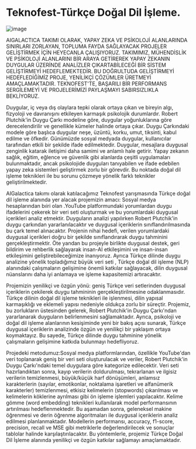 # Teknofest-Türkçe Doğal Dil İşleme.
![image](https://github.com/user-attachments/assets/66439ca8-a097-4b3f-ba1a-cbf2baf808ef)

AIGALACTICA TAKIMI OLARAK, YAPAY ZEKA VE PSİKOLOJİ ALANLARINDA SINIRLARI ZORLAYAN, TOPLUMA FAYDA SAĞLAYACAK PROJELER GELİŞTİRMEK İÇİN HEYECANLA ÇALIŞIYORUZ. TAKIMIMIZ, MÜHENDİSLİK VE PSİKOLOJİ ALANLARINI BİR ARAYA GETİREREK YAPAY ZEKANIN DUYGULAR ÜZERİNDE ANALİZLER ÇIKARTABİLECEĞİ BİR SİSTEM GELİŞTİRMEYİ HEDEFLEMEKTEDİR. BU DOĞRULTUDA GELİŞTİRMEYİ HEDEFLEDİĞİMİZ PROJE, YENİLİKÇİ ÇÖZÜMLER ÜRETMEYİ AMAÇLAMAKTADIR. TEKNOFEST'TE, BAŞARILI BİR PERFORMANS SERGİLEMEYİ VE PROJELERİMİZİ PAYLAŞMAYI SABIRSIZLIKLA BEKLİYORUZ.
<br>

Duygular, iç veya dış olaylara tepki olarak ortaya çıkan ve bireyin algı, fizyoloji ve davranışını etkileyen karmaşık psikolojik durumlardır. Robert Plutchik'in Duygu Çarkı modeline göre, duygular yoğunluklarına göre derecelendirilir ve genellikle kümeler halinde ortaya çıkar. Duygu Çarkındaki modele göre başlıca duygular neşe, üzüntü, korku, umut, tiksinti, kabul edilme ve öfkedir. Günümüzde sosyal medyada duygular, kullanıcılar tarafından etkili bir şekilde ifade edilmektedir. Duygular, mesajlara duygusal zenginlik katarak iletişimi daha samimi ve anlamlı hale getirir. Yapay zekanın sağlık, eğitim, eğlence ve güvenlik gibi alanlarda çeşitli uygulamaları bulunmaktadır, ancak psikolojide duyguları tanıyabilen ve ifade edebilen yapay zeka sistemleri geliştirmek zorlu bir görevdir. Bu noktada doğal dil işleme teknikleri ile bu sorunu çözmeye yönelik farklı teknikler geliştirilmektedir.
<br>

AIGalactica takımı olarak katılacağımız Teknofest yarışmasında Türkçe doğal dil işleme alanında yer alacak projemizin amacı: Sosyal medya hesaplarından bıiri olan .YouTube platformundaki yorumlardan duygu ifadelerini çekerek bir veri seti oluşturmak ve bu yorumlardaki duygusal içerikleri analiz etmektir. Duyguların analizi yapılırken Robert Plutchik'in duygu çarkından yararlanılacaktır ve  duygusal içeriklerin sınıflandırılmasında bu çark temel alınacaktır.
Projenin nihai hedefi, verilen yorumlardaki duygusal içerikleri doğru bir şekilde sınıflandırarak duygu tahminini gerçekleştirmektir. Öte yandan bu projeyle birlikte  duygusal destek, geri bildirim ve rehberlik sağlayarak insan-AI etkileşimini ve insan-insan etkileşimini geliştirebileceğimize inanıyoruz. Ayrıca Türkçe dilinde duygu analizine yönelik topladığımız  büyük veri seti , Türkçe doğal dil işleme (NLP) alanındaki çalışmaların gelişimine önemli katkılar sağlayacak, dilin duygusal nüanslarını daha iyi anlamaya ve işleme kapasitemizi artıracaktır.
<br>

Projemizin yenilikçi ve özgün yönü: geniş Türkçe veri setlerinden duygusal içeriklerin çekilerek duygu tahmininin gerçekleştirilmesine odaklanmasıdır. Türkçe dilinin doğal dil işleme teknikleri ile işlenmesi, dilin yapısal karmaşıklığı ve eklemeli yapısı nedeniyle oldukça zorlu bir süreçtir. Projemiz, bu zorlukların üstesinden gelerek, Robert Plutchik'in Duygu Çarkı'ndan yararlanarak duyguların belirlenmesini sağlamaktadır. Ayrıca, psikoloji ve doğal dil işleme alanlarının kesişiminde yeni bir bakış açısı sunarak, Türkçe duygusal içeriklerin analizinde özgün ve yenilikçi bir yaklaşım ortaya koymaktayız. Bu sayede, Türkçe dilinde duygu tahminine yönelik çalışmaların gelişimine katkıda bulunmayı hedefliyoruz.
<br>

Projedeki metodumuz:Sosyal medya platformlarından, özellikle YouTube'dan veri toplanarak geniş bir veri seti oluşturulacak ve veriler, Robert Plutchik'in Duygu Çarkı'ndaki temel duygulara göre kategorize edilecektir. Veri seti hazırlandıktan sonra, kayıp verilerin doldurulması, tekrarlanan ve ilgisiz verilerin temizlenmesi, büyük/küçük harf dönüşümleri, anlamsız karakterlerin (sayılar, emotikonlar, noktalama işaretleri ve alfanümerik karakterler) temizlenmesi, etkisiz kelimelerin (stopwords) çıkarılması ve kelimelerin köklerine ayrılması gibi ön işleme işlemleri yapılacaktır. Kelime gömme (word embedding) teknikleri kullanılarak model performansının artırılması hedeflenmektedir. 
Bu aşamadan sonra, geleneksel makine öğrenmesi ve derin öğrenme algoritmaları ile duygusal içeriklerin analiz edilmesi planlanmaktadır. Modellerin performansı, accuracy, f1-score, precision, recall ve MSE gibi metriklerle değerlendirilecek ve sonuçlar tablolar halinde karşılaştırılacaktır. Bu yöntemlerle, projemiz Türkçe Doğal Dil İşleme alanında yenilikçi ve özgün katkılar sağlamayı amaçlamaktadır.






